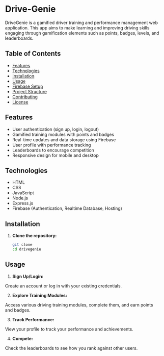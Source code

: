 # Drive-Genie


DriveGenie is a gamified driver training and performance management web application. This app aims to make learning and improving driving skills engaging through gamification elements such as points, badges, levels, and leaderboards.

## Table of Contents

- [Features](#features)
- [Technologies](#technologies)
- [Installation](#installation)
- [Usage](#usage)
- [Firebase Setup](#firebase-setup)
- [Project Structure](#project-structure)
- [Contributing](#contributing)
- [License](#license)

## Features

- User authentication (sign up, login, logout)
- Gamified training modules with points and badges
- Real-time updates and data storage using Firebase
- User profile with performance tracking
- Leaderboards to encourage competition
- Responsive design for mobile and desktop

## Technologies

- HTML
- CSS
- JavaScript
- Node.js
- Express.js
- Firebase (Authentication, Realtime Database, Hosting)

## Installation

1. **Clone the repository:**

   ```bash
   git clone
   cd drivegenie

## Usage
1. **Sign Up/Login:**

Create an account or log in with your existing credentials.

2. **Explore Training Modules:**

Access various driving training modules, complete them, and earn points and badges.

3. **Track Performance:**

View your profile to track your performance and achievements.

4. **Compete:**

Check the leaderboards to see how you rank against other users.


